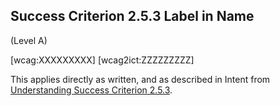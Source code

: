 ## Success Criterion 2.5.3 Label in Name

(Level A)

[wcag:XXXXXXXXX]
[wcag2ict:ZZZZZZZZZ]

This applies directly as written, and as described in Intent from [Understanding Success Criterion 2.5.3](https://www.w3.org/WAI/WCAG22/Understanding/label-in-name.html#intent).
